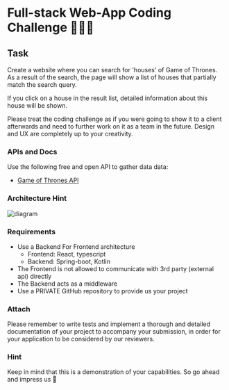 # Full-stack Web-App Coding Challenge 👨🏼‍💻

## Task

Create a website where you can search for 'houses' of Game of Thrones.
As a result of the search, the page will show a list of houses that partially match the search query.

If you click on a house in the result list, detailed information about this house will be shown.

Please treat the coding challenge as if you were going to show it to a client afterwards and need to further work on it as a team in the future.
Design and UX are completely up to your creativity.

### APIs and Docs

Use the following free and open API to gather data data:

- [Game of Thrones API](https://anapioficeandfire.com/Documentation#houses)

### Architecture Hint
![diagram](https://user-images.githubusercontent.com/78954930/184639598-35ad8191-9617-43a6-9a90-4d2a50aca307.png)

### Requirements

- Use a Backend For Frontend architecture 
    - Frontend: React, typescript
    - Backend: Spring-boot, Kotlin
- The Frontend is not allowed to communicate with 3rd party (external api) directly
- The Backend acts as a middleware
- Use a PRIVATE GitHub repository to provide us your project

### Attach
Please remember to write tests and implement a thorough and detailed documentation of your project to accompany your submission, in order for your application to be considered by our reviewers.

### Hint

Keep in mind that this is a demonstration of your capabilities. So go ahead and impress us 🤯
